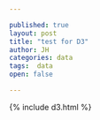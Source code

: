 ```yaml
---

published: true
layout: post
title: "test for D3"
author: JH
categories: data
tags:  data
open: false

---
```


{% include d3.html %}
